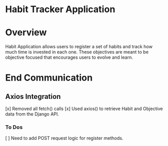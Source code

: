 # Habit Tracker Application

# Overview
Habit Application allows users to register a set of habits and track how much
time is invested in each one. These objectives are meant to be objective focused
that encourages users to evolve and learn.  

# End Communication
## Axios Integration
[x] Removed all fetch() calls
[x] Used axios() to retrieve Habit and Objective data from the Django API. 
### To Dos
[ ] Need to add POST request logic for register methods.
